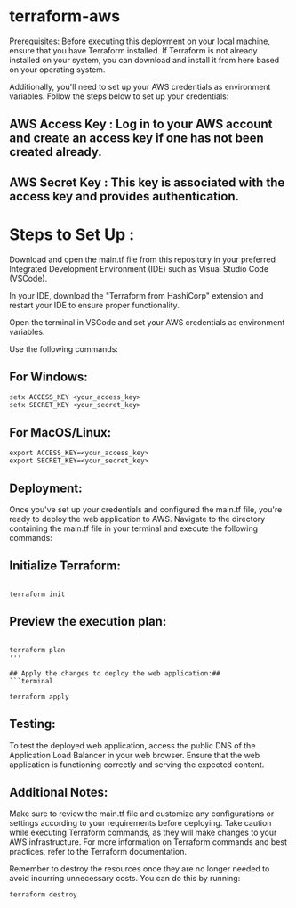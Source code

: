 # terraform-aws

Prerequisites:
Before executing this deployment on your local machine, ensure that you have Terraform installed. If Terraform is not already installed on your system, you can download and install it from here based on your operating system.

Additionally, you'll need to set up your AWS credentials as environment variables. Follow the steps below to set up your credentials:

## AWS Access Key : Log in to your AWS account and create an access key if one has not been created already.

## AWS Secret Key : This key is associated with the access key and provides authentication.

# Steps to Set Up :
  Download and open the main.tf file from this repository in your preferred Integrated Development Environment (IDE) such as Visual Studio Code (VSCode).
  
  In your IDE, download the "Terraform from HashiCorp" extension and restart your IDE to ensure proper functionality.
  
  Open the terminal in VSCode and set your AWS credentials as environment variables. 

Use the following commands:

## For Windows:

```terminal 
setx ACCESS_KEY <your_access_key>
setx SECRET_KEY <your_secret_key>
```


## For MacOS/Linux:
```terminal
export ACCESS_KEY=<your_access_key>
export SECRET_KEY=<your_secret_key>
```

## Deployment:
Once you've set up your credentials and configured the main.tf file, you're ready to deploy the web application to AWS. Navigate to the directory containing the main.tf file in your terminal and execute the following commands:

## Initialize Terraform:
```terminal

terraform init
```

## Preview the execution plan:
```terminal

terraform plan
'''

## Apply the changes to deploy the web application:## 
```terminal

terraform apply
```

## Testing:
To test the deployed web application, access the public DNS of the Application Load Balancer in your web browser. Ensure that the web application is functioning correctly and serving the expected content.

## Additional Notes:
Make sure to review the main.tf file and customize any configurations or settings according to your requirements before deploying.
Take caution while executing Terraform commands, as they will make changes to your AWS infrastructure.
For more information on Terraform commands and best practices, refer to the Terraform documentation.

Remember to destroy the resources once they are no longer needed to avoid incurring unnecessary costs. You can do this by running:
```terminal
terraform destroy
```
